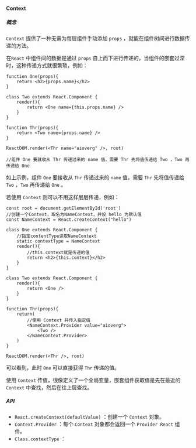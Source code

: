 #### Context

##### 概念

`Context` 提供了一种无需为每层组件手动添加 `props` ，就能在组件树间进行数据传递的方法。

在`React` 中组件间的数据是通过 `props` 自上而下进行传递的，当组件的嵌套过深时，这种传递方式就很繁琐，例如：

```react
function One(props){
    return <h2>{props.name}</h2>
}

class Two extends React.Component {
    render(){
        return <One name={this.props.name} />
    }
}

function Thr(props){
    return <Two name={props.name} />
}

ReactDOM.render(<Thr name="aioverg" />, root)

//组件 One 要就收从 Thr 传递过来的 name 值，需要 Thr 先将值传递给 Two ，Two 再传递给 One
```

 如上示例，组件 `One` 要接收从 `Thr` 传递过来的 `name` 值，需要 `Thr` 先将值传递给 `Two` ，`Two` 再传递给 `One` 。

若使用 `Context` 则可以不用这样层层传递，例如：

```react
const root = document.getElementById('root')
//创建一个Context，取名为NameContext，并设 hello 为默认值
const NameContext = React.createContext("hello")

class One extends React.Component {
    //指定contentType读取NameContext
    static contextType = NameContext
    render(){
        //this.context就是传递的值
        return <h2>{this.context}</h2>
    }	
}

class Two extends React.Component {
    render(){
        return <One />
    }
}
		
function Thr(props){
    return(
        //使用 Context 并传入指定值
        <NameContext.Provider value="aioverg">
            <Two />
        </NameContext.Provider>
    ) 
}

ReactDOM.render(<Thr />, root)
```

可以看到，此时 `One` 可以直接获得 `Thr` 传递的值。

使用 `Context` 传值，很像定义了一个全局变量，嵌套组件获取值是先在最近的 `Context` 中查找，然后在往上层查找。

##### API

- `React.createContext(defaultValue)` ：创建一个 `Context` 对象。
- `Context.Provider` ：每个 `Context` 对象都会返回一个 `Provider React` 组件。
- `Class.contextType` ：